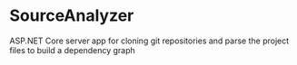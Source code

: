 # SourceAnalyzer
ASP.NET Core server app for cloning git repositories and parse the project files to build a dependency graph 
